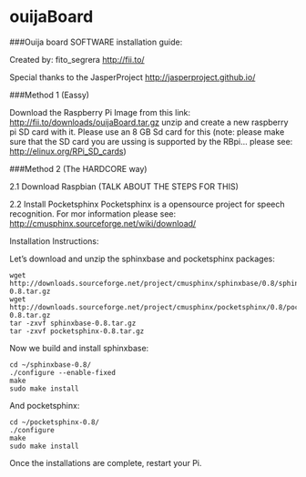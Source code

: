 ouijaBoard
==========
###Ouija board SOFTWARE installation guide:

Created by: fito_segrera
http://fii.to/

Special thanks to the JasperProject http://jasperproject.github.io/

###Method 1 (Eassy)

Download the Raspberry Pi Image from this link: http://fii.to/downloads/ouijaBoard.tar.gz unzip and create a new raspberry pi SD card with it. Please use an 8 GB Sd card for this (note: please make sure that the SD card you are ussing is supported by the RBpi... please see: http://elinux.org/RPi_SD_cards)

###Method 2 (The HARDCORE way)

2.1 Download Raspbian (TALK ABOUT THE STEPS FOR THIS)

2.2 Install Pocketsphinx
Pocketsphinx is a opensource project for speech recognition. For mor information please see: http://cmusphinx.sourceforge.net/wiki/download/
  
  Installation Instructions:
      
  Let’s download and unzip the sphinxbase and pocketsphinx packages:
      
    wget http://downloads.sourceforge.net/project/cmusphinx/sphinxbase/0.8/sphinxbase-0.8.tar.gz
    wget http://downloads.sourceforge.net/project/cmusphinx/pocketsphinx/0.8/pocketsphinx-0.8.tar.gz
    tar -zxvf sphinxbase-0.8.tar.gz
    tar -zxvf pocketsphinx-0.8.tar.gz
      
  Now we build and install sphinxbase:

    cd ~/sphinxbase-0.8/
    ./configure --enable-fixed
    make
    sudo make install
      
  And pocketsphinx:

    cd ~/pocketsphinx-0.8/
    ./configure
    make
    sudo make install
      
  Once the installations are complete, restart your Pi.


